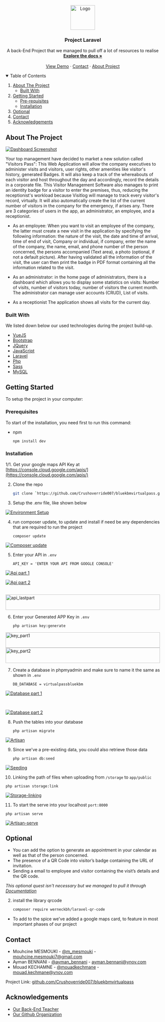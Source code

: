 
<br />
<p align="center">
  <a href="Readmeimages/site_logo.png">
    <img src="Readmeimages/site_logo.png" alt="Logo" width="80" height="80">
  </a>

  <h3 align="center">Project Laravel</h3>

  <p align="center">
    A back-End Project that we managed to pull off a lot of resources to realise 
    <br />
    <a href="https://github.com/crushoverride007/bluekbmvirtualpass"><strong>Explore the docs »</strong></a>
    <br />
    <br />
    <a href="https://github.com/crushoverride007/bluekbmvirtualpass">View Demo</a>
    ·
    <a href="https://github.com/crushoverride007/bluekbmvirtualpass">Contact</a>
    ·
    <a href="https://github.com/crushoverride007/bluekbmvirtualpass">About Project</a>
  </p>
</p>


<details open="open">
  <summary>Table of Contents</summary>
  <ol>
    <li>
      <a href="#about-the-project">About The Project</a>
      <ul>
        <li><a href="#built-with">Built With</a></li>
      </ul>
    </li>
    <li>
      <a href="#getting-started">Getting Started</a>
      <ul>
        <li><a href="#prerequisites">Pre-requisites</a></li>
        <li><a href="#installation">Installation</a></li>
      </ul>
    </li>
    <li><a href="#optional">Optional</a></li>
    <li><a href="#contact">Contact</a></li>
    <li><a href="#acknowledgements">Acknowledgements</a></li>
  </ol>
</details>



## About The Project

[![Dashboard Screenshot][product-screenshot]](https://github.com/crushoverride007/bluekbmvirtualpass)

Your top management have decided to market a new solution called "Visitors Pass": This Web Application will allow the company executives to administer visits and visitors, 
user rights, other amenities like visitor's history, generated Badges. It will also keep a track of the whereabouts of each visitor and host throughout the day
and accordingly, record the details in a corporate file. This Visitor Management Software also manages to print an identity
badge for a visitor to enter the premises, thus, reducing the receptionist's workload because Visitlog will manage to track every visitor's record, virtually. 
It will also automatically create the list of the current number of visitors in the company for the emergency, if arises any. There are 3 categories of users in the app, 
an administrator, an employee, and a receptionist.

* As an employee:
When you want to visit an employee of the company, the latter must
create a new visit in the application by specifying the following
information: the nature of the visit, the date and time of arrival, time
of end of visit, Company or individual, if company, enter the name of
the company, the name, email, and phone number of the person
concerned, the persons accompanied (Text area), a photo (optional,
if not a default picture).
After having validated all the information of the visit, the user can
then print the badge in PDF format containing all the information
related to the visit.

* As an administrator:
in the home page of administrators, there is a dashboard which allows
you to display some statistics on visits: Number of visits, number of
visitors today, number of visitors the current month. The
administrator can manage user accounts (CRUD), List of visits.

* As a receptionist
The application shows all visits for the current day.

### Built With

We listed down below our used technologies during the project build-up.

* [VueJS](https://vuejs.org/)
* [Bootstrap](https://getbootstrap.com)
* [JQuery](https://jquery.com)
* [JavaScript](https://www.javascript.com/)
* [Laravel](https://laravel.com)
* [Php](https://www.php.net/)
* [Sass](https://sass-lang.com/)
* [MySQL](https://www.mysql.com/)


## Getting Started

To setup the project in your computer:

### Prerequisites

To start of the installation, you need first to run this command:
* npm
  ```sh
  npm install dev
  ```

### Installation

1/1. Get your google maps API Key at [https://console.cloud.google.com/apis/](https://console.cloud.google.com/apis/)


2. Clone the repo
   ```sh
   git clone `https://github.com/Crushoverride007/bluekbmvirtualpass.git`
   ```

3. Setup the .env file, like shown below

[![Environment Setup][environments-setup]](https://github.com/crushoverride007/bluekbmvirtualpass)

4. run composer update, to update and install if need be any dependencies that are required to run the project
   ```
   composer update
   ```
[![Composer update][composer-update]](https://github.com/crushoverride007/bluekbmvirtualpass)

5. Enter your API in `.env`
   ```
   API_KEY = 'ENTER YOUR API FROM GOOGLE CONSOLE'
   ```
[![Api part 1][api_google-maps-p1]](https://github.com/crushoverride007/bluekbmvirtualpass)
</br>

[![Api part 2][api_google-maps-p2]](https://github.com/crushoverride007/bluekbmvirtualpass)

</br>

<img src="Readmeimages/api_key-in-env.PNG" alt="api_lastpart" width="100%" height="50">



6. Enter your Generated APP Key in `.env`
   ```
   php artisan key:generate
   ```

<img src="Readmeimages/key_generate-part1.PNG" alt="key_part1" width="100%" height="50">

</br>

<img src="Readmeimages/key_generate-part2.PNG" alt="key_part2" width="100%" height="50">

7. Create a database in phpmyadmin and make sure to name it the same as shown in `.env`
   ```
   DB_DATABASE = virtualpassbluekbm
   ```

[![Database part 1][Database_part1]](https://github.com/crushoverride007/bluekbmvirtualpass)



</br>

[![Database part 2][Database_part2]](https://github.com/crushoverride007/bluekbmvirtualpass)

8. Push the tables into your database
   ```
   php artisan migrate
   ```

[![Artisan][Artisan-migrate]](https://github.com/crushoverride007/bluekbmvirtualpass)

9. Since we've a pre-existing data, you could also retrieve those data
   ```
   php artisan db:seed
   ```

[![Seeding][Seeding]](https://github.com/crushoverride007/bluekbmvirtualpass)

10. Linking the path of files when uploading from `/storage` to `app/public`
   ```
   php artisan storage:link
   ```

[![Storage-linking][Storage-linking]](https://github.com/crushoverride007/bluekbmvirtualpass)

11. To start the serve into your localhost `port:8000`
   ```
   php artisan serve
   ```

[![Artisan-serve][Artisan-serve]](https://github.com/crushoverride007/bluekbmvirtualpass)



## Optional

* You can add the option to generate an appointment in your
calendar as well as that of the person concerned.
* The presence of a QR Code into visitor’s badge containing the
URL of invitation.
* Sending a email to employee and visitor containing the visit’s
details and the QR code.

_This optional quest isn't necessary but we managed to pull it through [Documentation](https://github.com/crushoverride007/bluekbmvirtualpass)_

2. install the library qrcode
   ```sh
   composer require werneckbh/laravel-qr-code
   ```

* To add to the spice we've added a google maps card, to feature in most important phases of our project


## Contact

* Mouhcine MESMOUKI - [@m_mesmouki](https://twitter.com/m_mesmouki) - mouhcine.mesmouki7@gmail.com
* Ayman BENNANI - [@ayman_bennani](https://www.instagram.com/aymanbennani/) - ayman.bennani@ynov.com
* Mouad KECHAMNE - [@mouadkechmane](https://www.instagram.com/mouadkechmane/) - mouad.kechmane@ynov.com

Project Link: [github.com/Crushoverride007/bluekbmvirtualpass](https://github.com/Crushoverride007/bluekbmvirtualpass)


## Acknowledgements
* [Our Back-End Teacher](http://amineelkhal.com/)
* [Our Github Organization](https://github.com/Devame-corporation)


[product-screenshot]: Readmeimages/Dashboard.PNG
[qr-code]: Readmeimages/qrcode_generating.PNG
[environments-setup]: Readmeimages/environments_setup.PNG
[composer-update]: Readmeimages/composer_update.PNG
[api_google-maps-p1]: Readmeimages/apiformaps.PNG
[api_google-maps-p2]: Readmeimages/api_google_maps_generate.PNG
[api_google-maps-p3]: Readmeimages/api_key-in-env.PNG
[key_generatep1]: Readmeimages/key_generate-part1.PNG
[key_generatep2]: Readmeimages/key_generate-part2.PNG
[Database_part1]: Readmeimages/dbpart1.png
[Database_part2]: Readmeimages/dbpart2.png
[Artisan-migrate]: Readmeimages/php_artisan_migrate.PNG
[Storage-linking]: Readmeimages/php_artisan_storage_link.PNG
[Artisan-serve]: Readmeimages/php_artisan_serve.png
[Seeding]: Readmeimages/php_artisan_db_seed.PNG

